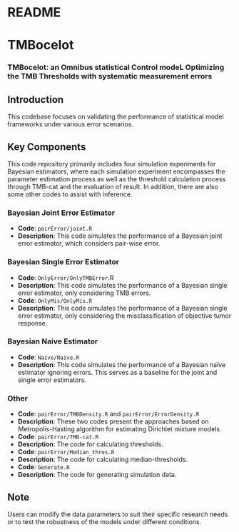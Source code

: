 # README

# TMBocelot

### TMBocelot: an Omnibus statistical Control modeL Optimizing the TMB Thresholds with systematic measurement errors

## Introduction

This codebase  focuses on validating the performance of statistical model frameworks under various error scenarios.

## Key Components

This code repository primarily includes four simulation experiments for Bayesian estimators, where each simulation experiment encompasses the parameter estimation process as well as the threshold calculation process through TMB-cat and the evaluation of result. In addition, there are also some other codes to assist with inference.

### Bayesian Joint Error Estimator

- **Code**: `pairError/joint.R`
- **Description**: This code simulates the performance of a Bayesian joint error estimator, which considers pair-wise error.

### Bayesian Single Error Estimator

- **Code**: `OnlyError/OnlyTMBError`.R
- **Description**: This code simulates the performance of a Bayesian single error estimator, only considering TMB errors.
- **Code**: `OnlyMis/OnlyMis.R`
- **Description**: This code simulates the performance of a Bayesian single error estimator, only considering the misclassification of objective tumor response.

### Bayesian Naive Estimator

- **Code**: `Naive/Naive.R`
- **Description**: This code simulates the performance of a Bayesian naïve estimator ignoring errors. This serves as a baseline for the joint and single error estimators.

### Other

- **Code**: `pairError/TMBDensity.R` and `pairError/ErrorDensity.R`
- **Description**: These two codes present the approaches based on Metropolis-Hasting algorithm for estimating Dirichlet mixture models.
- **Code**: `pairError/TMB-cat.R`
- **Description**: The code for calculating thresholds.
- **Code**: `pairError/Median_thres.R`
- **Description**: The code for calculating median-thresholds.
- **Code**: `Generate.R`
- **Description**: The code for generating simulation data.

## Note

Users can modify the data parameters to suit their specific research needs or to test the robustness of the models under different conditions.

